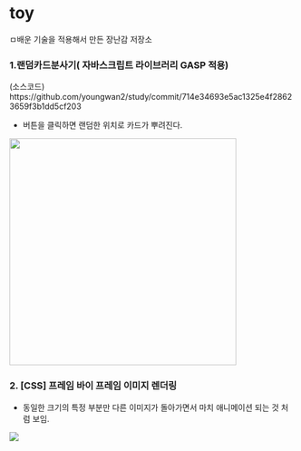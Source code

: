 # toy

ㅁ배운 기술을 적용해서 만든 장난감 저장소

<h3>1.랜덤카드분사기( 자바스크립트 라이브러리 GASP 적용) </h3>
(소스코드) https://github.com/youngwan2/study/commit/714e34693e5ac1325e4f28623659f3b1dd5cf203


- 버튼을 클릭하면 랜덤한 위치로 카드가 뿌려진다.
<img style ="width:400px" src ="https://user-images.githubusercontent.com/107159871/212520737-bf62f0da-a060-44ce-96b4-67be38cdc683.png ">


<h3>2. [CSS] 프레임 바이 프레임 이미지 렌더링</h3>

- 동일한 크기의 특정 부분만 다른 이미지가 돌아가면서 마치 애니메이션 되는 것 처럼 보임.
<img sylte = "width:300px" src = "https://user-images.githubusercontent.com/107159871/212841385-d188051d-7d26-4cd5-aade-acdb520ed3bb.png" >



